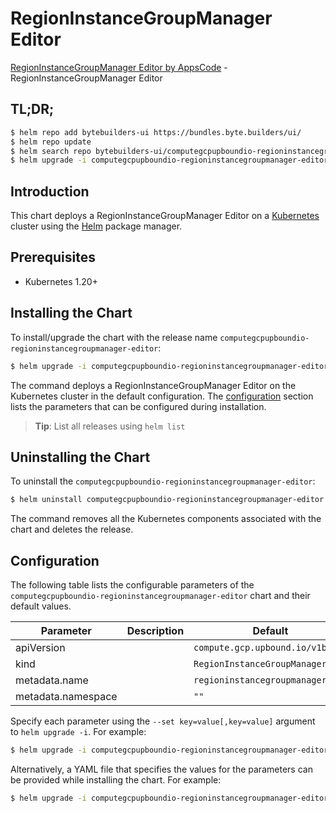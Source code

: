 # RegionInstanceGroupManager Editor

[RegionInstanceGroupManager Editor by AppsCode](https://byte.builders) - RegionInstanceGroupManager Editor

## TL;DR;

```bash
$ helm repo add bytebuilders-ui https://bundles.byte.builders/ui/
$ helm repo update
$ helm search repo bytebuilders-ui/computegcpupboundio-regioninstancegroupmanager-editor --version=v0.4.18
$ helm upgrade -i computegcpupboundio-regioninstancegroupmanager-editor bytebuilders-ui/computegcpupboundio-regioninstancegroupmanager-editor -n default --create-namespace --version=v0.4.18
```

## Introduction

This chart deploys a RegionInstanceGroupManager Editor on a [Kubernetes](http://kubernetes.io) cluster using the [Helm](https://helm.sh) package manager.

## Prerequisites

- Kubernetes 1.20+

## Installing the Chart

To install/upgrade the chart with the release name `computegcpupboundio-regioninstancegroupmanager-editor`:

```bash
$ helm upgrade -i computegcpupboundio-regioninstancegroupmanager-editor bytebuilders-ui/computegcpupboundio-regioninstancegroupmanager-editor -n default --create-namespace --version=v0.4.18
```

The command deploys a RegionInstanceGroupManager Editor on the Kubernetes cluster in the default configuration. The [configuration](#configuration) section lists the parameters that can be configured during installation.

> **Tip**: List all releases using `helm list`

## Uninstalling the Chart

To uninstall the `computegcpupboundio-regioninstancegroupmanager-editor`:

```bash
$ helm uninstall computegcpupboundio-regioninstancegroupmanager-editor -n default
```

The command removes all the Kubernetes components associated with the chart and deletes the release.

## Configuration

The following table lists the configurable parameters of the `computegcpupboundio-regioninstancegroupmanager-editor` chart and their default values.

|     Parameter      | Description |                   Default                   |
|--------------------|-------------|---------------------------------------------|
| apiVersion         |             | <code>compute.gcp.upbound.io/v1beta1</code> |
| kind               |             | <code>RegionInstanceGroupManager</code>     |
| metadata.name      |             | <code>regioninstancegroupmanager</code>     |
| metadata.namespace |             | <code>""</code>                             |


Specify each parameter using the `--set key=value[,key=value]` argument to `helm upgrade -i`. For example:

```bash
$ helm upgrade -i computegcpupboundio-regioninstancegroupmanager-editor bytebuilders-ui/computegcpupboundio-regioninstancegroupmanager-editor -n default --create-namespace --version=v0.4.18 --set apiVersion=compute.gcp.upbound.io/v1beta1
```

Alternatively, a YAML file that specifies the values for the parameters can be provided while
installing the chart. For example:

```bash
$ helm upgrade -i computegcpupboundio-regioninstancegroupmanager-editor bytebuilders-ui/computegcpupboundio-regioninstancegroupmanager-editor -n default --create-namespace --version=v0.4.18 --values values.yaml
```
